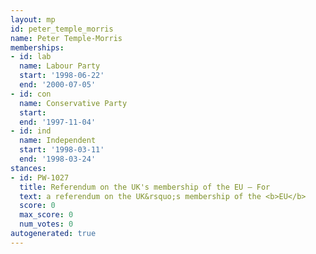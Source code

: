 ```yaml
---
layout: mp
id: peter_temple_morris
name: Peter Temple-Morris
memberships:
- id: lab
  name: Labour Party
  start: '1998-06-22'
  end: '2000-07-05'
- id: con
  name: Conservative Party
  start: 
  end: '1997-11-04'
- id: ind
  name: Independent
  start: '1998-03-11'
  end: '1998-03-24'
stances:
- id: PW-1027
  title: Referendum on the UK's membership of the EU — For
  text: a referendum on the UK&rsquo;s membership of the <b>EU</b>
  score: 0
  max_score: 0
  num_votes: 0
autogenerated: true
---
```

